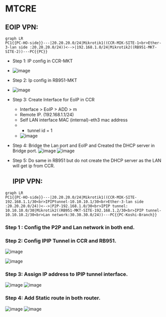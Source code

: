 # MTCRE
 ## EOIP VPN:
```mermaid
graph LR
PC1{{PC-HO-side}}---|20.20.20.0/24|Mikrotik1((CCR-MIK-SITE-1<br>Ether-3-lan side :20.20.20.0/24))<-->|192.168.1.0/24|Mikrotik2((RB951-MKT-SITE-2))---PC{{PC}}
```
- Step 1: IP config in CCR-MKT 
- ![image](https://github.com/user-attachments/assets/8d1801df-5849-459f-9e50-bdb74b4728ee)
- Step 2: Ip config in RB951-MKT
- ![image](https://github.com/user-attachments/assets/02d1643e-9f6f-4062-8a51-d5ae52ca0370)
- Step 3: Create Interface for EoIP in CCR
  - Interface > EoIP > ADD > m
  - Remote IP. (192.168.1.1/24)
  - Self LAN interface MAC (internal)-eth3 mac address 
  -   - tunnel id = 1
  - ![image](https://github.com/user-attachments/assets/4346f62c-13a3-46f7-abaa-3e3527789bd1)

- Step 4: Bridge the Lan port and EoIP and Created the DHCP server in Bridge port.
   ![image](https://github.com/user-attachments/assets/7c9aff59-9542-42f6-afdc-aab79f387ad2)
   ![image](https://github.com/user-attachments/assets/b65fb113-ff26-41eb-890f-eeea2d733bae)
- Step 5: Do same in RB951 but do not create the DHCP server as the LAN will get ip from CCR.


  ## IPIP VPN:
```mermaid
graph LR
PC1{{PC-HO-side}}---|20.20.20.0/24|Mikrotik1((CCR-MIK-SITE-192.168.1.1/30<br>IPIPtunnel-10.10.10.1/30<br>Ether-3-lan side :20.20.20.0/24))<-->|P2P-192.168.1.0/30<br>IPIP tunnel: 10.10.10.0/30|Mikrotik2((RB951-MKT-SITE-192.168.1.2/30<br>IPIP tunnel-10.10.10.2/30<br>Lan network:30.30.30.0/24))---PC{{PC-Koshi-Branch}}
  ```
### Step 1 : Config the P2P and Lan network in both end.
### Step 2: Config IPIP Tunnel in CCR and RB951.
![image](https://github.com/user-attachments/assets/06ee644c-a931-4e29-81b9-21c250b8789d)

![image](https://github.com/user-attachments/assets/461ac7a8-2630-4ad3-9e77-ec58db91fe01)
### Step 3: Assign IP address to IPIP tunnel interface.
![image](https://github.com/user-attachments/assets/fb21cc3d-cfd4-41f7-8c59-4e647a493a7f)
![image](https://github.com/user-attachments/assets/4b46a991-147c-4bc1-b989-a9e6d749799b)
### Step 4: Add Static route in both router.
  ![image](https://github.com/user-attachments/assets/c349aa34-2c50-4fa9-90e6-190b31e9028e)
  ![image](https://github.com/user-attachments/assets/289c8164-1b94-4ad6-b526-fbd42b8bb368)




